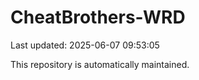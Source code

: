 # CheatBrothers-WRD

Last updated: 2025-06-07 09:53:05

This repository is automatically maintained.
